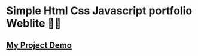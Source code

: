 # Simple Html Css Javascript portfolio Weblite 👩‍💻
<h2><a href='https://md-ij.github.io/simple-html-css-js-portfolio-website/' target="_blank">My Project Demo</a></h2>
